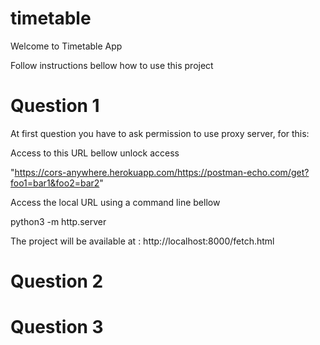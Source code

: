 # timetable

Welcome to Timetable App

Follow instructions bellow how to use this project

# Question 1
At first question you have to ask permission to use proxy server, for this:

Access to this URL bellow unlock access

"https://cors-anywhere.herokuapp.com/https://postman-echo.com/get?foo1=bar1&foo2=bar2"

Access the local URL  using a command line bellow

python3 -m http.server

The project will be available at : http://localhost:8000/fetch.html

# Question 2

# Question 3
